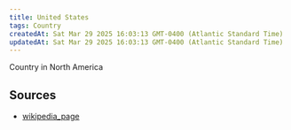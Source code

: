 ```yaml
---
title: United States
tags: Country
createdAt: Sat Mar 29 2025 16:03:13 GMT-0400 (Atlantic Standard Time)
updatedAt: Sat Mar 29 2025 16:03:13 GMT-0400 (Atlantic Standard Time)
---
```



Country in North America



## Sources
- [wikipedia_page](https://en.wikipedia.org/wiki/United_States)
